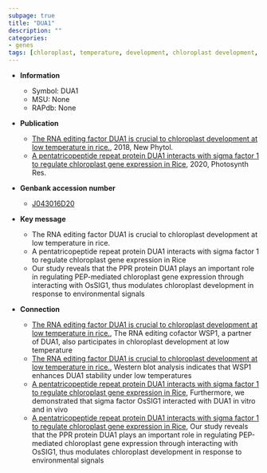```yaml
---
subpage: true
title: "DUA1"
description: ""
categories:
- genes
tags: [chloroplast, temperature, development, chloroplast development, R protein]
---
```


* **Information**  
    + Symbol: DUA1  
    + MSU: None  
    + RAPdb: None  

* **Publication**  
    + [The RNA editing factor DUA1 is crucial to chloroplast development at low temperature in rice.](http://www.ncbi.nlm.nih.gov/pubmed?term=The+RNA+editing+factor+DUA1+is+crucial+to+chloroplast+development+at+low+temperature+in+rice.%5BTitle%5D), 2018, New Phytol.
    + [A pentatricopeptide repeat protein DUA1 interacts with sigma factor 1 to regulate chloroplast gene expression in Rice](http://www.ncbi.nlm.nih.gov/pubmed?term=A+pentatricopeptide+repeat+protein+DUA1+interacts+with+sigma+factor+1+to+regulate+chloroplast+gene+expression+in+Rice%5BTitle%5D), 2020, Photosynth Res.

* **Genbank accession number**  
    + [J043016D20](http://www.ncbi.nlm.nih.gov/nuccore/J043016D20)

* **Key message**  
    + The RNA editing factor DUA1 is crucial to chloroplast development at low temperature in rice.
    + A pentatricopeptide repeat protein DUA1 interacts with sigma factor 1 to regulate chloroplast gene expression in Rice
    + Our study reveals that the PPR protein DUA1 plays an important role in regulating PEP-mediated chloroplast gene expression through interacting with OsSIG1, thus modulates chloroplast development in response to environmental signals

* **Connection**  
    + [The RNA editing factor DUA1 is crucial to chloroplast development at low temperature in rice.](http://www.ncbi.nlm.nih.gov/pubmed?term=The+RNA+editing+factor+DUA1+is+crucial+to+chloroplast+development+at+low+temperature+in+rice.%5BTitle%5D),  The RNA editing cofactor WSP1, a partner of DUA1, also participates in chloroplast development at low temperature
    + [The RNA editing factor DUA1 is crucial to chloroplast development at low temperature in rice.](http://www.ncbi.nlm.nih.gov/pubmed?term=The+RNA+editing+factor+DUA1+is+crucial+to+chloroplast+development+at+low+temperature+in+rice.%5BTitle%5D),  Western blot analysis indicates that WSP1 enhances DUA1 stability under low temperatures
    + [A pentatricopeptide repeat protein DUA1 interacts with sigma factor 1 to regulate chloroplast gene expression in Rice](http://www.ncbi.nlm.nih.gov/pubmed?term=A+pentatricopeptide+repeat+protein+DUA1+interacts+with+sigma+factor+1+to+regulate+chloroplast+gene+expression+in+Rice%5BTitle%5D),  Furthermore, we demonstrated that sigma factor OsSIG1 interacted with DUA1 in vitro and in vivo
    + [A pentatricopeptide repeat protein DUA1 interacts with sigma factor 1 to regulate chloroplast gene expression in Rice](http://www.ncbi.nlm.nih.gov/pubmed?term=A+pentatricopeptide+repeat+protein+DUA1+interacts+with+sigma+factor+1+to+regulate+chloroplast+gene+expression+in+Rice%5BTitle%5D),  Our study reveals that the PPR protein DUA1 plays an important role in regulating PEP-mediated chloroplast gene expression through interacting with OsSIG1, thus modulates chloroplast development in response to environmental signals



